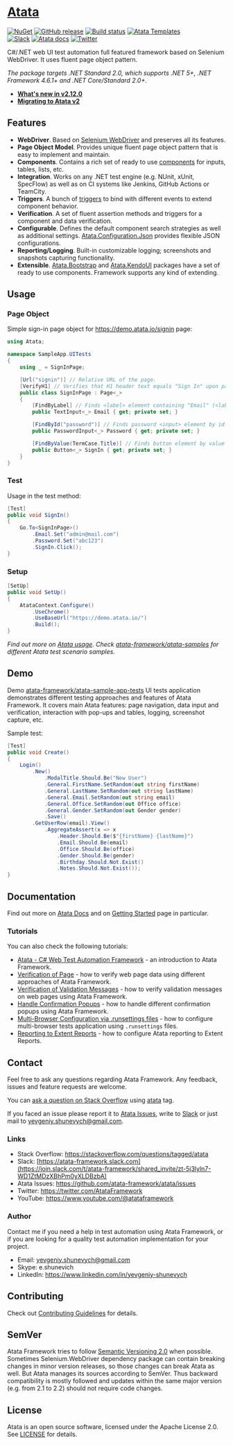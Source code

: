 # [Atata](https://atata.io)

[![NuGet](http://img.shields.io/nuget/v/Atata.svg?style=flat)](https://www.nuget.org/packages/Atata/)
[![GitHub release](https://img.shields.io/github/release/atata-framework/atata.svg)](https://github.com/atata-framework/atata/releases)
[![Build status](https://dev.azure.com/atata-framework/atata/_apis/build/status/atata-ci?branchName=main)](https://dev.azure.com/atata-framework/atata/_build/latest?definitionId=17&branchName=main)
[![Atata Templates](https://img.shields.io/badge/get-Atata_Templates-green.svg?color=4BC21F)](https://marketplace.visualstudio.com/items?itemName=YevgeniyShunevych.AtataTemplates)\
[![Slack](https://img.shields.io/badge/join-Slack-green.svg?colorB=4EB898)](https://join.slack.com/t/atata-framework/shared_invite/zt-5j3lyln7-WD1ZtMDzXBhPm0yXLDBzbA)
[![Atata docs](https://img.shields.io/badge/docs-Atata_Framework-orange.svg)](https://atata.io)
[![Twitter](https://img.shields.io/badge/follow-@AtataFramework-blue.svg)](https://twitter.com/AtataFramework)

C#/.NET web UI test automation full featured framework based on Selenium WebDriver.
It uses fluent page object pattern.

*The package targets .NET Standard 2.0, which supports .NET 5+, .NET Framework 4.6.1+ and .NET Core/Standard 2.0+.*

- **[What's new in v2.12.0](https://atata.io/blog/2023/11/02/atata-2.12.0-released/)**
- **[Migrating to Atata v2](https://atata.io/tutorials/migrating-to-atata-v2/)**

## Features

* **WebDriver**. Based on [Selenium WebDriver](https://github.com/SeleniumHQ/selenium) and preserves all its features.
* **Page Object Model**. Provides unique fluent page object pattern that is easy to implement and maintain.
* **Components**. Contains a rich set of ready to use [components](https://atata.io/components/) for inputs, tables, lists, etc.
* **Integration**. Works on any .NET test engine (e.g. NUnit, xUnit, SpecFlow) as well as on CI systems like Jenkins, GitHub Actions or TeamCity.
* **Triggers**. A bunch of [triggers](https://atata.io/triggers/) to bind with different events to extend component behavior.
* **Verification**. A set of fluent assertion methods and triggers for a component and data verification.
* **Configurable**. Defines the default component search strategies as well as additional settings. [Atata.Configuration.Json](https://github.com/atata-framework/atata-configuration-json) provides flexible JSON configurations.
* **Reporting/Logging**. Built-in customizable logging; screenshots and snapshots capturing functionality.
* **Extensible**. [Atata.Bootstrap](https://github.com/atata-framework/atata-bootstrap) and [Atata.KendoUI](https://github.com/atata-framework/atata-kendoui) packages have a set of ready to use components. Framework supports any kind of extending.

## Usage

### Page Object

Simple sign-in page object for https://demo.atata.io/signin page:

```C#
using Atata;

namespace SampleApp.UITests
{
    using _ = SignInPage;

    [Url("signin")] // Relative URL of the page.
    [VerifyH1] // Verifies that H1 header text equals "Sign In" upon page object initialization.
    public class SignInPage : Page<_>
    {
        [FindByLabel] // Finds <label> element containing "Email" (<label for="email">Email</label>), then finds text <input> element by "id" that equals label's "for" attribute value.
        public TextInput<_> Email { get; private set; }

        [FindById("password")] // Finds password <input> element by id that equals "password" (<input id="password" type="password">).
        public PasswordInput<_> Password { get; private set; }

        [FindByValue(TermCase.Title)] // Finds button element by value that equals "Sign In" (<input value="Sign In" type="submit">).
        public Button<_> SignIn { get; private set; }
    }
}
```

### Test

Usage in the test method:

```C#
[Test]
public void SignIn()
{
    Go.To<SignInPage>()
        .Email.Set("admin@mail.com")
        .Password.Set("abc123")
        .SignIn.Click();
}
```

### Setup

```C#
[SetUp]
public void SetUp()
{
    AtataContext.Configure()
        .UseChrome()
        .UseBaseUrl("https://demo.atata.io/")
        .Build();
}
```

*Find out more on [Atata usage](https://atata.io/getting-started/#usage). Check [atata-framework/atata-samples](https://github.com/atata-framework/atata-samples) for different Atata test scenario samples.*

## Demo

Demo [atata-framework/atata-sample-app-tests](https://github.com/atata-framework/atata-sample-app-tests) UI tests application demonstrates different testing approaches and features of Atata Framework. It covers main Atata features: page navigation, data input and verification, interaction with pop-ups and tables, logging, screenshot capture, etc.

Sample test:

```C#
[Test]
public void Create()
{
    Login()
        .New()
            .ModalTitle.Should.Be("New User")
            .General.FirstName.SetRandom(out string firstName)
            .General.LastName.SetRandom(out string lastName)
            .General.Email.SetRandom(out string email)
            .General.Office.SetRandom(out Office office)
            .General.Gender.SetRandom(out Gender gender)
            .Save()
        .GetUserRow(email).View()
            .AggregateAssert(x => x
                .Header.Should.Be($"{firstName} {lastName}")
                .Email.Should.Be(email)
                .Office.Should.Be(office)
                .Gender.Should.Be(gender)
                .Birthday.Should.Not.Exist()
                .Notes.Should.Not.Exist());
}
```

## Documentation

Find out more on [Atata Docs](https://atata.io) and on [Getting Started](https://atata.io/getting-started/) page in particular.

### Tutorials

You can also check the following tutorials:

* [Atata - C# Web Test Automation Framework](https://www.codeproject.com/Articles/1158365/Atata-New-Test-Automation-Framework) - an introduction to Atata Framework.
* [Verification of Page](https://atata.io/tutorials/verification-of-page/) - how to verify web page data using different approaches of Atata Framework.
* [Verification of Validation Messages](https://atata.io/tutorials/verification-of-validation-messages/) - how to verify validation messages on web pages using Atata Framework.
* [Handle Confirmation Popups](https://atata.io/tutorials/handle-confirmation-popups/) - how to handle different confirmation popups using Atata Framework.
* [Multi-Browser Configuration via .runsettings files](https://atata.io/tutorials/multi-browser-configuration-via-runsettings-files/) - how to configure multi-browser tests application using `.runsettings` files.
* [Reporting to Extent Reports](https://atata.io/tutorials/reporting-to-extentreports/) - how to configure Atata reporting to Extent Reports.

## Contact

Feel free to ask any questions regarding Atata Framework.
Any feedback, issues and feature requests are welcome.

You can [ask a question on Stack Overflow](https://stackoverflow.com/questions/ask?tags=atata+csharp) using [atata](https://stackoverflow.com/questions/tagged/atata) tag.

If you faced an issue please report it to [Atata Issues](https://github.com/atata-framework/atata/issues),
write to [Slack](https://join.slack.com/t/atata-framework/shared_invite/zt-5j3lyln7-WD1ZtMDzXBhPm0yXLDBzbA)
or just mail to yevgeniy.shunevych@gmail.com.

### Links

* Stack Overflow: https://stackoverflow.com/questions/tagged/atata
* Slack: [https://atata-framework.slack.com](https://join.slack.com/t/atata-framework/shared_invite/zt-5j3lyln7-WD1ZtMDzXBhPm0yXLDBzbA)
* Atata Issues: https://github.com/atata-framework/atata/issues
* Twitter: https://twitter.com/AtataFramework
* YouTube: https://www.youtube.com/@atataframework

### Author

Contact me if you need a help in test automation using Atata Framework, or if you are looking for a quality test automation implementation for your project.

* Email: yevgeniy.shunevych@gmail.com
* Skype: e.shunevich
* LinkedIn: https://www.linkedin.com/in/yevgeniy-shunevych

## Contributing

Check out [Contributing Guidelines](CONTRIBUTING.md) for details.

## SemVer

Atata Framework tries to follow [Semantic Versioning 2.0](https://semver.org/) when possible.
Sometimes Selenium.WebDriver dependency package can contain breaking changes in minor version releases,
so those changes can break Atata as well.
But Atata manages its sources according to SemVer.
Thus backward compatibility is mostly followed and updates within the same major version
(e.g. from 2.1 to 2.2) should not require code changes.

## License

Atata is an open source software, licensed under the Apache License 2.0.
See [LICENSE](LICENSE) for details.
